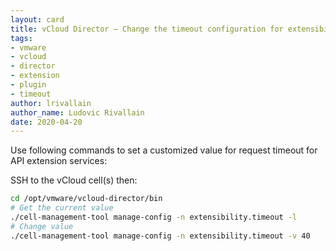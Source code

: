 ```yaml
---
layout: card
title: vCloud Director – Change the timeout configuration for extensibility
tags:
- vmware
- vcloud
- director
- extension
- plugin
- timeout
author: lrivallain
author_name: Ludovic Rivallain
date: 2020-04-20
---
```


Use following commands to set a customized value for request timeout for API extension services:

SSH to the vCloud cell(s) then:

```bash
cd /opt/vmware/vcloud-director/bin
# Get the current value
./cell-management-tool manage-config -n extensibility.timeout -l
# Change value
./cell-management-tool manage-config -n extensibility.timeout -v 40
```
